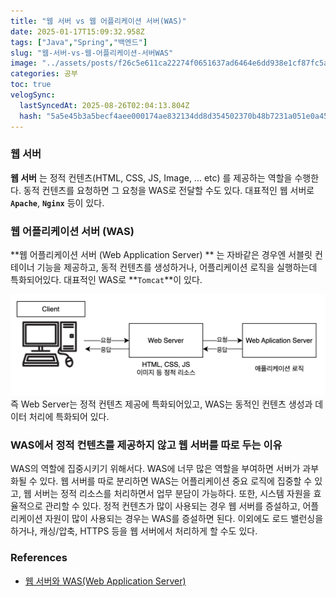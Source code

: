 ```yaml
---
title: "웹 서버 vs 웹 어플리케이션 서버(WAS)"
date: 2025-01-17T15:09:32.958Z
tags: ["Java","Spring","백엔드"]
slug: "웹-서버-vs-웹-어플리케이션-서버WAS"
image: "../assets/posts/f26c5e611ca22274f0651637ad6464e6dd938e1cf87fc5aa93cca6de7f9cd93b.png"
categories: 공부
toc: true
velogSync:
  lastSyncedAt: 2025-08-26T02:04:13.804Z
  hash: "5a5e45b3a5becf4aee000174ae832134dd8d354502370b48b7231a051e0a452c"
---
```


### 웹 서버
**웹 서버** 는 정적 컨텐츠(HTML, CSS, JS, Image, ... etc) 를 제공하는 역할을 수행한다. 동적 컨텐츠를 요청하면 그 요청을 WAS로 전달할 수도 있다. 대표적인 웹 서버로 **`Apache`**, **`Nginx`** 등이 있다. 

### 웹 어플리케이션 서버 (WAS)
**웹 어플리케이션 서버 (Web Application Server) ** 는 자바같은 경우엔 서블릿 컨테이너 기능을 제공하고, 동적 컨텐츠를 생성하거나, 어플리케이션 로직을 실행하는데 특화되어있다. 대표적인 WAS로 **`Tomcat`**이 있다. 


![](/assets/posts/012d300f33445c462fc67c48c1dc5236427c4fd90492db1c26543f4bdeecc195.png)
즉 Web Server는 정적 컨텐츠 제공에 특화되어있고, WAS는 동적인 컨텐츠 생성과 데이터 처리에 특화되어 있다.

### WAS에서 정적 컨텐츠를 제공하지 않고 웹 서버를 따로 두는 이유
WAS의 역할에 집중시키기 위해서다. WAS에 너무 많은 역할을 부여하면 서버가 과부화될 수 있다. 웹 서버를 따로 분리하면 WAS는 어플리케이션 중요 로직에 집중할 수 있고, 웹 서버는 정적 리소스를 처리하면서 업무 분담이 가능하다. 또한, 시스템 자원을 효율적으로 관리할 수 있다. 정적 컨텐츠가 많이 사용되는 경우 웹 서버를 증설하고, 어플리케이션 자원이 많이 사용되는 경우는 WAS를 증설하면 된다. 이외에도 로드 밸런싱을 하거나, 캐싱/압축, HTTPS 등을 웹 서버에서 처리하게 할 수도 있다. 

### References
- [웹 서버와 WAS(Web Application Server)](https://yozm.wishket.com/magazine/detail/1780/)